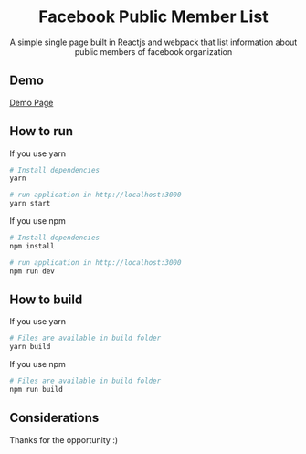 
<h1 align="center">Facebook Public Member List</h1>

<p align="center">A simple single page built in Reactjs and webpack that list information about public members of facebook organization </p>

## Demo

<a href="https://facebook-members-b4bac2.netlify.app/" target="_blank">Demo Page</a>

## How to run

If you use yarn

``` bash
# Install dependencies
yarn

# run application in http://localhost:3000
yarn start
```

If you use npm

``` bash
# Install dependencies
npm install

# run application in http://localhost:3000
npm run dev
```

## How to build

If you use yarn

``` bash
# Files are available in build folder
yarn build
```

If you use npm

``` bash
# Files are available in build folder
npm run build
```

## Considerations
Thanks for the opportunity :)
